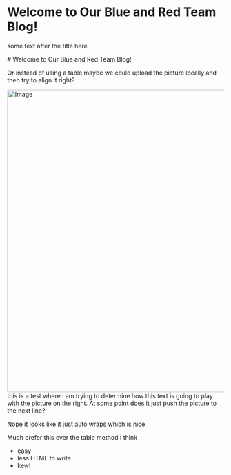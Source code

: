 <h1>Welcome to Our Blue and Red Team Blog! </h1>

<p> some text after the title here</p>
# Welcome to Our Blue and Red Team Blog!
  <p align="left">
    Or instead of using a table maybe we could upload the picture locally and then try to align it right? 
  </p>
  <img src= "https://github.com/JointBaseRK/skills-github-pages/blob/main/yrdy.png" alt="Image" align=right width=700>
  <p>this is a test where i am trying to determine how this text is going to play with the picture on the right. At some point does it just push the picture to the next line?

  Nope it looks like it just auto wraps which is nice

  Much prefer this over the table method I think
  - easy
  - less HTML to write
  - kewl
  
  </p>
</body>
